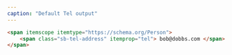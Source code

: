 ```yaml
---
caption: "Default Tel output"
---
```


<!-- markdownlint-disable MD041 -->
<!-- dprint-ignore -->

```html
<span itemscope itemtype="https://schema.org/Person">
	<span class="sb-tel-address" itemprop="tel"> bob@dobbs.com </span>
</span>
```
